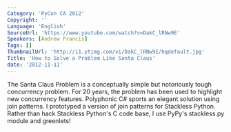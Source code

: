 ```yaml
---
Category: 'PyCon CA 2012'
Copyright: ''
Language: 'English'
SourceUrl: 'https://www.youtube.com/watch?v=DakC_lRNw9E'
Speakers: [Andrew Francis]
Tags: []
ThumbnailUrl: 'http://i1.ytimg.com/vi/DakC_lRNw9E/hqdefault.jpg'
Title: 'How to Solve a Problem Like Santa Claus'
date: '2012-11-11'
---
```

The Santa Claus Problem is a conceptually simple but notoriously tough
concurrency problem. For 20 years, the problem has been used to highlight new
concurrency features. Polyphonic C# sports an elegant solution using join
patterns. I prototyped a version of join patterns for Stackless Python. Rather
than hack Stackless Python's C code base, I use PyPy's stackless.py module and
greenlets!


